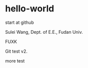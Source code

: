 # hello-world
start at github

Sulei Wang, Dept. of E.E., Fudan Univ.

FUXK 

Git test v2.

more test
